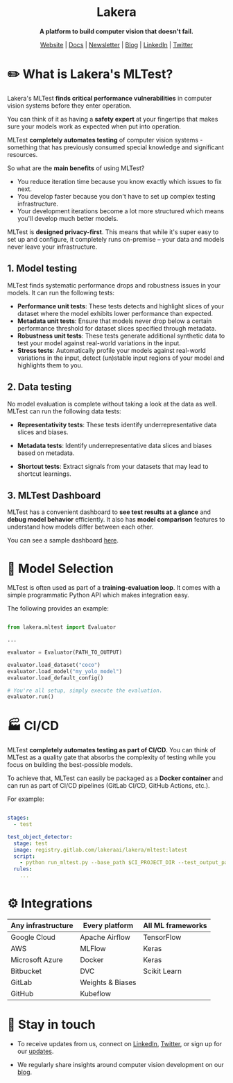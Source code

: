 <h1 align="center">Lakera</h1>

<p align="center"><b>A platform to build computer vision that doesn't fail.</b></p>

<p align="center">
  <a href="https://lakera.ai" target="_blank">Website</a>
  |
  <a href="https://docs.lakera.ai" target="_blank">Docs</a>
  |
  <a href="https://www.lakera.ai/updates" target="_blank">Newsletter</a>
  | 
  <a href="https://www.lakera.ai/insights" target="_blank">Blog</a>
  | 
  <a href="https://www.linkedin.com/company/lakeraai" target="_blank">LinkedIn</a>
  |
  <a href="https://twitter.com/lakeraai" target="_blank">Twitter</a>
</p>


# :pencil2: What is Lakera's MLTest?

Lakera's MLTest **finds critical performance vulnerabilities** in computer vision systems before they enter operation.

You can think of it as having a **safety expert** at your fingertips that makes sure your models work as expected when put into operation. 

MLTest **completely automates testing** of computer vision systems - something that has previously consumed special knowledge and significant resources.

So what are the **main benefits** of using MLTest?

* You reduce iteration time because you know exactly which issues to fix next.
* You develop faster because you don't have to set up complex testing infrastructure.
* Your development iterations become a lot more structured which means you'll develop much better models.

MLTest is **designed privacy-first**. This means that while it's super easy to set up and configure, it completely runs on-premise – your data and models never leave your infrastructure.

## 1. Model testing

MLTest finds systematic performance drops and robustness issues in your models. It can run the following tests:

* **Performance unit tests**: These tests detects and highlight slices of your dataset where the model exhibits lower performance than expected.
* **Metadata unit tests**: Ensure that models never drop below a certain performance threshold for dataset slices specified through metadata.
* **Robustness unit tests**: These tests generate additional synthetic data to test your model against real-world variations in the input.
* **Stress tests**: Automatically profile your models against real-world variations in the input, detect (un)stable input regions of your model and highlights them to you.

## 2. Data testing

No model evaluation is complete without taking a look at the data as well. MLTest can run the following data tests:

* **Representativity tests**: These tests identify underrepresentative data slices and biases.

* **Metadata tests**: Identify underrepresentative data slices and biases based on metadata.

* **Shortcut tests**: Extract signals from your datasets that may lead to shortcut learnings.

## 3. MLTest Dashboard

MLTest has a convenient dashboard to **see test results at a glance** and **debug model behavior** efficiently. It also has **model comparison** features to understand how models differ between each other.

You can see a sample dashboard [here](#).

# :microscope: Model Selection

MLTest is often used as part of a **training-evaluation loop**. It comes with a simple programmatic Python API which makes integration easy. 

The following provides an example:

```python

from lakera.mltest import Evaluator

...

evaluator = Evaluator(PATH_TO_OUTPUT)

evaluator.load_dataset("coco")
evaluator.load_model("my_yolo_model")
evaluator.load_default_config()

# You're all setup, simply execute the evaluation. 
evaluator.run()
```

# :factory: CI/CD

MLTest **completely automates testing as part of CI/CD**. You can think of MLTest as a quality gate that absorbs the complexity of testing while you focus on building the best-possible models.

To achieve that, MLTest can easily be packaged as a **Docker container** and can run as part of CI/CD pipelines (GitLab CI/CD, GitHub Actions, etc.).

For example:

```yaml

stages:
  - test

test_object_detector:
  stage: test
  image: registry.gitlab.com/lakeraai/lakera/mltest:latest
  script:
    - python run_mltest.py --base_path $CI_PROJECT_DIR --test_output_path $CI_PROJECT_DIR/test_output
  rules:
    ...
```

# :gear: Integrations

| Any infrastructure | Every platform   | All ML frameworks |
|--------------------|------------------|-------------------|
| Google Cloud       | Apache Airflow   | TensorFlow        |
| AWS                | MLFlow           | Keras             |
| Microsoft Azure    | Docker           | Keras             |
| Bitbucket          | DVC              | Scikit Learn      |
| GitLab             | Weights & Biases |                   |
| GitHub             | Kubeflow         |                   |

# :mega: Stay in touch

* To receive updates from us, connect on <a href="https://www.linkedin.com/company/lakeraai" target="_blank">LinkedIn</a>, <a href="https://twitter.com/lakeraai" target="_blank">Twitter</a>, or sign up for our <a href="https://www.lakera.ai/updates" target="_blank">updates</a>.

* We regularly share insights around computer vision development on our <a href="https://www.lakera.ai/insights" target="_blank">blog</a>.



